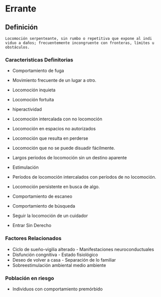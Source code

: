# Errante
## Definición
	Locomoción serpenteante, sin rumbo o repetitiva que expone al indi viduo a daños; frecuentemente incongruente con fronteras, límites u obstáculos.

### Caracteristicas Definitorias
- Comportamiento de fuga   
- Movimiento frecuente de un lugar a 
otro.  
- Locomoción inquieta   
- Locomoción fortuita   
- hiperactividad   
- Locomoción intercalada con 
no locomoción   
- Locomoción en espacios no 
autorizados   
- Locomoción que resulta en 
perderse   
- Locomoción que no se puede 
disuadir fácilmente.   
 
 
 
 
- Largos periodos de locomoción 
sin un destino aparente   
- Estimulación   
- Períodos de locomoción intercalados 
con períodos de no locomoción.   
- Locomoción persistente en busca 
de algo.   
- Comportamiento de escaneo   
- Comportamiento de búsqueda   
- Seguir la locomoción de 
un cuidador   
- Entrar Sin Derecho

### Factores Relacionados
- Ciclo de sueño-vigilia alterado  - Manifestaciones 
neuroconductuales  
- Disfunción congnitiva  - Estado fisiológico  
- Deseo de volver a casa  - Separación de lo familiar  
- Sobreestimulación ambiental   medio ambiente

### Población en riesgo
- Individuos con 
comportamiento 
premórbido

